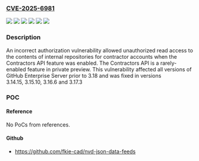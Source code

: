 ### [CVE-2025-6981](https://cve.mitre.org/cgi-bin/cvename.cgi?name=CVE-2025-6981)
![](https://img.shields.io/static/v1?label=Product&message=Enterprise%20Server&color=blue)
![](https://img.shields.io/static/v1?label=Version&message=3.14.0%20&color=brightgreen)
![](https://img.shields.io/static/v1?label=Version&message=3.15.0%20&color=brightgreen)
![](https://img.shields.io/static/v1?label=Version&message=3.16.0%20&color=brightgreen)
![](https://img.shields.io/static/v1?label=Version&message=3.17.0%20&color=brightgreen)
![](https://img.shields.io/static/v1?label=Vulnerability&message=CWE-863%20Incorrect%20Authorization&color=brightgreen)

### Description

An incorrect authorization vulnerability allowed unauthorized read access to the contents of internal repositories for contractor accounts when the Contractors API feature was enabled. The Contractors API is a rarely-enabled feature in private preview. This vulnerability affected all versions of GitHub Enterprise Server prior to 3.18 and was fixed in versions 3.14.15, 3.15.10, 3.16.6 and 3.17.3

### POC

#### Reference
No PoCs from references.

#### Github
- https://github.com/fkie-cad/nvd-json-data-feeds

